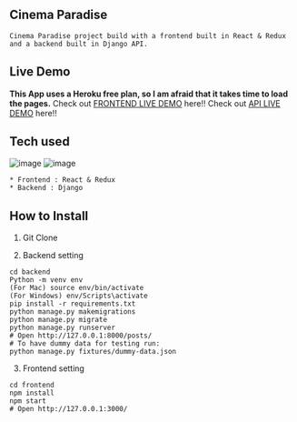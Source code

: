 ## Cinema Paradise
```
Cinema Paradise project build with a frontend built in React & Redux and a backend built in Django API.
```
## Live Demo
**This App uses a Heroku free plan, so I am afraid that it takes time to load the pages.**
Check out [FRONTEND LIVE DEMO](https://cinema-paradise-frontend.herokuapp.com/) here!!
Check out [API LIVE DEMO](https://cinema-paradise-backend.herokuapp.com/) here!!
## Tech used
![image](https://user-images.githubusercontent.com/97461302/149033146-2401106e-7c68-400d-a63a-81ee15952363.png)
![image](https://user-images.githubusercontent.com/97461302/149033406-136fb454-6408-4e4b-aa1f-739161444615.png)
```
* Frontend : React & Redux
* Backend : Django
```
## How to Install
1. Git Clone


2. Backend setting
```
cd backend
Python -m venv env
(For Mac) source env/bin/activate
(For Windows) env/Scripts\activate
pip install -r requirements.txt
python manage.py makemigrations
python manage.py migrate
python manage.py runserver
# Open http://127.0.0.1:8000/posts/
# To have dummy data for testing run:
python manage.py fixtures/dummy-data.json
```
3. Frontend setting
```
cd frontend
npm install
npm start
# Open http://127.0.0.1:3000/
```







